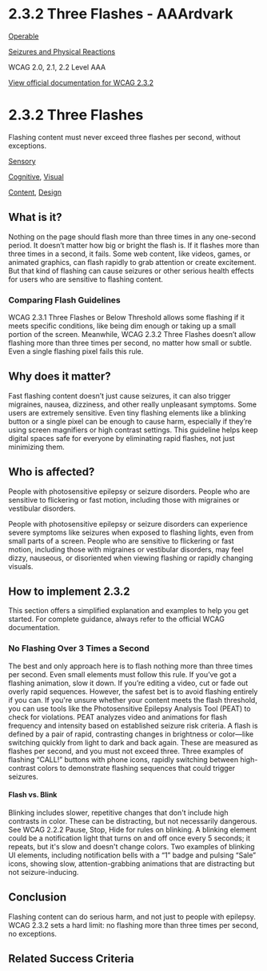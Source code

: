 # 2.3.2 Three Flashes - AAArdvark

[Operable](https://aaardvarkaccessibility.com/wcag-principle/operable/)

[Seizures and Physical Reactions](https://aaardvarkaccessibility.com/wcag-guideline/seizures-and-physical-reactions/)

WCAG 2.0, 2.1, 2.2
Level AAA

[View official documentation for WCAG 2.3.2](https://www.w3.org/WAI/WCAG22/Understanding/three-flashes.html)

# 2.3.2 Three Flashes

Flashing content must never exceed three flashes per second, without exceptions.

[Sensory](https://aaardvarkaccessibility.com/wcag-theme/sensory/) 

 

[Cognitive](https://aaardvarkaccessibility.com/wcag-disability/cognitive/), [Visual](https://aaardvarkaccessibility.com/wcag-disability/visual/) 

 

[Content](https://aaardvarkaccessibility.com/wcag-responsibility/content/), [Design](https://aaardvarkaccessibility.com/wcag-responsibility/design/) 

## What is it?

Nothing on the page should flash more than three times in any one-second period. It doesn’t matter how big or bright the flash is. If it flashes more than three times in a second, it fails.
Some web content, like videos, games, or animated graphics, can flash rapidly to grab attention or create excitement. But that kind of flashing can cause seizures or other serious health effects for users who are sensitive to flashing content.
### Comparing Flash Guidelines

WCAG 2.3.1 Three Flashes or Below Threshold allows some flashing if it meets specific conditions, like being dim enough or taking up a small portion of the screen.
Meanwhile, WCAG 2.3.2 Three Flashes doesn’t allow flashing more than three times per second, no matter how small or subtle. Even a single flashing pixel fails this rule.

## Why does it matter?

Fast flashing content doesn’t just cause seizures, it can also trigger migraines, nausea, dizziness, and other really unpleasant symptoms.
Some users are extremely sensitive. Even tiny flashing elements like a blinking button or a single pixel can be enough to cause harm, especially if they’re using screen magnifiers or high contrast settings.
This guideline helps keep digital spaces safe for everyone by eliminating rapid flashes, not just minimizing them.

## Who is affected?

People with photosensitive epilepsy or seizure disorders. People who are sensitive to flickering or fast motion, including those with migraines or vestibular disorders.

People with photosensitive epilepsy or seizure disorders can experience severe symptoms like seizures when exposed to flashing lights, even from small parts of a screen.
People who are sensitive to flickering or fast motion, including those with migraines or vestibular disorders, may feel dizzy, nauseous, or disoriented when viewing flashing or rapidly changing visuals.

## How to implement 2.3.2

This section offers a simplified explanation and examples to help you get started. For complete guidance, always refer to the official WCAG documentation.

### No Flashing Over 3 Times a Second

The best and only approach here is to flash nothing more than three times per second. Even small elements must follow this rule.
If you’ve got a flashing animation, slow it down. If you’re editing a video, cut or fade out overly rapid sequences. However, the safest bet is to avoid flashing entirely if you can.
If you're unsure whether your content meets the flash threshold, you can use tools like the Photosensitive Epilepsy Analysis Tool (PEAT) to check for violations. PEAT analyzes video and animations for flash frequency and intensity based on established seizure risk criteria.
A flash is defined by a pair of rapid, contrasting changes in brightness or color—like switching quickly from light to dark and back again. These are measured as flashes per second, and you must not exceed three.
Three examples of flashing “CALL!” buttons with phone icons, rapidly switching between high-contrast colors to demonstrate flashing sequences that could trigger seizures.
#### Flash vs. Blink

Blinking includes slower, repetitive changes that don't include high contrasts in color. These can be distracting, but not necessarily dangerous. See WCAG 2.2.2 Pause, Stop, Hide for rules on blinking.
A blinking element could be a notification light that turns on and off once every 5 seconds; it repeats, but it's slow and doesn't change colors.
Two examples of blinking UI elements, including notification bells with a “1” badge and pulsing “Sale” icons, showing slow, attention-grabbing animations that are distracting but not seizure-inducing.

## Conclusion

Flashing content can do serious harm, and not just to people with epilepsy. WCAG 2.3.2 sets a hard limit: no flashing more than three times per second, no exceptions.

## Related Success Criteria

